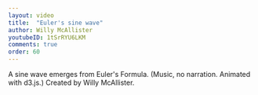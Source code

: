 ```yaml
---
layout: video
title:  "Euler's sine wave"
author: Willy McAllister
youtubeID: 1tSrRYU6LKM
comments: true
order: 60
--- 
```


A sine wave emerges from Euler's Formula. (Music, no narration. Animated with d3.js.) Created by Willy McAllister.